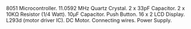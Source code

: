 8051  Microcontroller.
11.0592 MHz Quartz Crystal.
2 x 33pF Capacitor.
2 x 10KΩ Resistor (1/4 Watt).
10µF Capacitor.
Push Button.
16 x 2 LCD Display.
L293d (motor driver IC).
DC Motor.
Connecting wires.
Power Supply.
 
